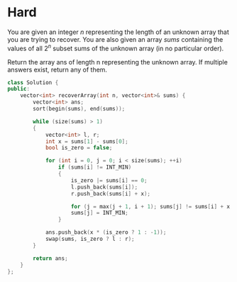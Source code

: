 # Hard

You are given an integer $n$ representing the length of an unknown array that you are trying to recover. You are also given an array $sums$ containing the values of all $2^n$ subset sums of the unknown array (in no particular order).

Return the array ans of length n representing the unknown array. If multiple answers exist, return any of them.

```cpp
class Solution {
public:
    vector<int> recoverArray(int n, vector<int>& sums) {
        vector<int> ans;
        sort(begin(sums), end(sums));

        while (size(sums) > 1)
        {
            vector<int> l, r;
            int x = sums[1] - sums[0];
            bool is_zero = false;

            for (int i = 0, j = 0; i < size(sums); ++i)
                if (sums[i] != INT_MIN)
                {
                    is_zero |= sums[i] == 0;
                    l.push_back(sums[i]);
                    r.push_back(sums[i] + x);

                    for (j = max(j + 1, i + 1); sums[j] != sums[i] + x; ++j);
                    sums[j] = INT_MIN;
                }

            ans.push_back(x * (is_zero ? 1 : -1));
            swap(sums, is_zero ? l : r);
        }

        return ans;
    }
};
```
